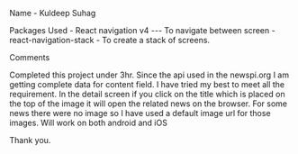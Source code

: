 Name - Kuldeep Suhag

Packages Used -
React navigation v4 --- To navigate between screen - react-navigation-stack - To create a stack of screens.

Comments

Completed this project under 3hr. Since the api used in the newspi.org I am getting complete data for content field. I have tried my best to meet all the requirement. In the detail screen if you click on the title which is placed on the top of the image it will open the related news on the browser. For some news there were no image so I have used a default image url for those images. Will work on both android and iOS

Thank you.
